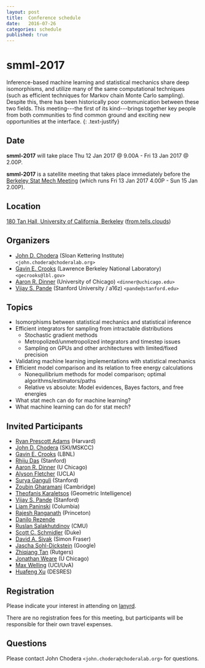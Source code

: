```yaml
---
layout: post
title:  Conference schedule
date:   2016-07-26
categories: schedule
published: true
---
```


# smml-2017

Inference-based machine learning and statistical mechanics share deep isomorphisms, and utilize many of the same computational techniques (such as efficient techniques for Markov chain Monte Carlo sampling).
Despite this, there has been historically poor communication between these two fields.
This meeting---the first of its kind---brings together key people from both communities to find common ground and exciting new opportunities at the interface.
{: .text-justify}

## Date

**smml-2017** will take place Thu 12 Jan 2017 @ 9.00A - Fri 13 Jan 2017 @ 2.00P.

**smml-2017** is a satellite meeting that takes place immediately before the [Berkeley Stat Mech Meeting](http://gold.cchem.berkeley.edu/statmech/current-meeting.html) (which runs Fri 13 Jan 2017 4.00P - Sun 15 Jan 2.00P).

## Location

[180 Tan Hall, University of California, Berkeley](https://goo.gl/maps/nBgw7u7isWs)  ([from.tells.clouds](http://w3w.co/from.tells.clouds))

## Organizers

* [John D. Chodera](http://choderalab.org) (Sloan Kettering Institute) `<john.chodera@choderalab.org>`
* [Gavin E. Crooks](http://threeplusone.com/gec/) (Lawrence Berkeley National Laboratory) `<gecrooks@lbl.gov>`
* [Aaron R. Dinner](http://dinner-group.uchicago.edu/) (University of Chicago) `<dinner@uchicago.edu>`
* [Vijay S. Pande](https://pande.stanford.edu/) (Stanford University / a16z) `<pande@stanford.edu>`

## Topics

* Isomorphisms between statistical mechanics and statistical inference
* Efficient integrators for sampling from intractable distributions
  - Stochastic gradient methods
  - Metropolized/unmetropolized integrators and timestep issues
  - Sampling on GPUs and other architectures with limited/fixed precision
* Validating machine learning implementations with statistical mechanics
* Efficient model comparison and its relation to free energy calculations
  - Nonequilibrium methods for model comparison; optimal algorithms/estimators/paths
  - Relative vs absolute: Model evidences, Bayes factors, and free energies
* What stat mech can do for machine learning?
* What machine learning can do for stat mech?

## Invited Participants

* [Ryan Prescott Adams](http://people.seas.harvard.edu/~rpa/) (Harvard)
* [John D. Chodera](http://choderalab.org) (SKI/MSKCC)
* [Gavin E. Crooks](http://threeplusone.com) (LBNL)
* [Rhiju Das](https://daslab.stanford.edu/) (Stanford)
* [Aaron R. Dinner](http://dinner-group.uchicago.edu/) (U Chicago)
* [Alyson Fletcher](http://www.stat.ucla.edu/~akfletcher/) (UCLA)
* [Surya Ganguli](https://ganguli-gang.stanford.edu/) (Stanford)
* [Zoubin Gharamani](http://mlg.eng.cam.ac.uk/zoubin/) (Cambridge)
* [Theofanis Karaletsos](https://twitter.com/Tkaraletsos) (Geometric Intelligence)
* [Vijay S. Pande](https://pande.stanford.edu/) (Stanford)
* [Liam Paninski](http://www.stat.columbia.edu/~liam/) (Columbia)
* [Rajesh Ranganath](https://www.cs.princeton.edu/~rajeshr/) (Princeton)
* [Danilo Rezende](https://twitter.com/deepspiker)
* [Ruslan Salakhutdinov](http://www.cs.toronto.edu/~rsalakhu/) (CMU)
* [Scott C. Schmidler](http://www2.stat.duke.edu/~scs/) (Duke)
* [David A. Sivak](http://www.sfu.ca/physics/sivakgroup.html) (Simon Fraser)
* [Jascha Sohl-Dickstein](http://www.sohldickstein.com/) (Google)
* [Zhiqiang Tan](http://www.stat.rutgers.edu/home/ztan/) (Rutgers)
* [Jonathan Weare](https://galton.uchicago.edu/faculty/weare.shtml) (U Chicago)
* [Max Welling](https://www.ics.uci.edu/~welling/) (UCI/UvA)
* [Huafeng Xu](https://www.deshawresearch.com/people_c-b_xu.html) (DESRES)

## Registration

Please indicate your interest in attending on [lanyrd](http://lanyrd.com/2017/smml/).

There are no registration fees for this meeting, but participants will be responsible for their own travel expenses.

## Questions

Please contact John Chodera `<john.chodera@choderalab.org>` for questions.
